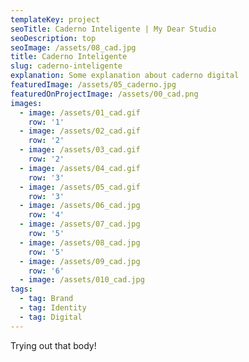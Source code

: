 ```yaml
---
templateKey: project
seoTitle: Caderno Inteligente | My Dear Studio
seoDescription: top
seoImage: /assets/08_cad.jpg
title: Caderno Inteligente
slug: caderno-inteligente
explanation: Some explanation about caderno digital
featuredImage: /assets/05_caderno.jpg
featuredOnProjectImage: /assets/00_cad.png
images:
  - image: /assets/01_cad.gif
    row: '1'
  - image: /assets/02_cad.gif
    row: '2'
  - image: /assets/03_cad.gif
    row: '2'
  - image: /assets/04_cad.gif
    row: '3'
  - image: /assets/05_cad.gif
    row: '3'
  - image: /assets/06_cad.jpg
    row: '4'
  - image: /assets/07_cad.jpg
    row: '5'
  - image: /assets/08_cad.jpg
    row: '5'
  - image: /assets/09_cad.jpg
    row: '6'
  - image: /assets/010_cad.jpg
tags:
  - tag: Brand
  - tag: Identity
  - tag: Digital
---
```

Trying out that body!
